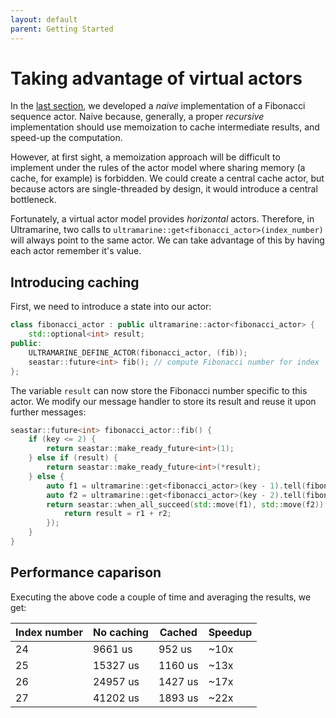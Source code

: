 ```yaml
---
layout: default
parent: Getting Started
---
```


# Taking advantage of virtual actors

In the [last section](simple_app.md), we developed a *naive* implementation of a Fibonacci sequence actor. Naive because, generally, a proper *recursive* implementation should use memoization to cache intermediate results, and speed-up the computation.

However, at first sight, a memoization approach will be difficult to implement under the rules of the actor model where sharing memory (a cache, for example) is forbidden. We could create a central cache actor, but because actors are single-threaded by design, it would introduce a central bottleneck.

Fortunately, a virtual actor model provides *horizontal* actors. Therefore, in Ultramarine, two calls to `ultramarine::get<fibonacci_actor>(index_number)` will always point to the same actor. We can take advantage of this by having each actor remember it's value.

## Introducing caching

First, we need to introduce a state into our actor:

```cpp
class fibonacci_actor : public ultramarine::actor<fibonacci_actor> {
    std::optional<int> result;
public:
    ULTRAMARINE_DEFINE_ACTOR(fibonacci_actor, (fib));
    seastar::future<int> fib(); // compute Fibonacci number for index `this->key`
};
```

The variable `result` can now store the Fibonacci number specific to this actor. We modify our message handler to store its result and reuse it upon further messages:

```cpp
seastar::future<int> fibonacci_actor::fib() {
    if (key <= 2) {
        return seastar::make_ready_future<int>(1);
    } else if (result) {
        return seastar::make_ready_future<int>(*result);
    } else {
        auto f1 = ultramarine::get<fibonacci_actor>(key - 1).tell(fibonacci_actor::message::fib());
        auto f2 = ultramarine::get<fibonacci_actor>(key - 2).tell(fibonacci_actor::message::fib());
        return seastar::when_all_succeed(std::move(f1), std::move(f2)).then([this] (auto r1, auto r2) {
            return result = r1 + r2;
        });
    }
}
```

## Performance caparison

Executing the above code a couple of time and averaging the results, we get:

| Index number | No caching | Cached  | Speedup |
|--------------|------------|---------|---------|
| 24           | 9661 us    | 952 us  | ~10x    |
| 25           | 15327 us   | 1160 us | ~13x    |
| 26           | 24957 us   | 1427 us | ~17x    |
| 27           | 41202 us   | 1893 us | ~22x    |

